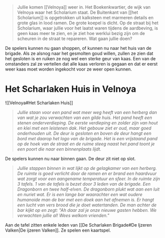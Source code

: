 > Jullie komen [[Velnoya]] weer in. Het Boekenkwartier, de wijk van Velnoya waar het Scholarium staat. De Buitenkant van [[het Scholarium]] is opgetrokken uit kalksteen met marmeren details en grote glas in lood ramen. De grote koepel is dicht.
> Op de straat bij het Scholarium, waar jullie voor het laatst waren tijdens de aardbeving, is geen kaas meer te zien, en je ziet hoe werklui bezig zijn om de scheuren in de straat te repareren.
> Wat gaan jullie doen?

De spelers kunnen nu gaan shoppen, of kunnen nu naar het huis van de brigade.
Als ze alsnog naar het gesmolten goud willen, zullen ze zien dat het gesloten is en ruiken ze nog wel een sterke geur van kaas. Een van de omstanders zal ze vertellen dat alle kaas verloren is gegaan en dat er eerst weer kaas moet worden ingekocht voor ze weer open kunnen. 

# Het Scharlaken Huis in Velnoya
![[Velnoya#Het Scharlaken Huis]]

> *Jullie staan voor een pand wat meer weg heeft van een herberg dan van wat je zou verwachten van een gilde huis. Het pand heeft een stenen onderverdieping. De eerste verdieping en zolder zijn van hout en klei met een leistenen dak. Het gebouw ziet er oud, maar goed onderhouden uit. De deur is gesloten en boven de deur hangt een bord met daarop het logo van de brigade. Het is een vrijstaand pand op de hoek van de straat en de ruime steeg naast het pand toont je een poort die naar een binnenplaats lijdt.*

De spelers kunnen nu naar binnen gaan. De deur zit niet op slot.

> *Jullie stappen binnen in wat lijkt op de gelagkamer van een herberg. De ruimte is goed verlicht door de ramen en er brand een haardvuur wat zorgt voor een aangename temperatuur en sfeer. In de ruimte zijn 3 tafels. 1 van de tafels is bezet door 3 leden van de brigade. Een Dragonborn en twee half-elven. De dragonborn plukt wat aan een luit en nuriet wat. Er is een lange bar waarachter een wat oudere humanoide man de bar met een doek aan het afnemen is. Er hangt een lucht van vers brood die je doet watertanden. De man achter de bar kijkt op en zegt: "Ah daar zal je onze nieuwe gasten hebben. We verwachten jullie al! Wees welkom vrienden."*

Aan de tafel zitten enkele leden van [[De Scharlaken Brigade#De Ijzeren Valken|De ijzeren Valken]]. Ze spelen een kaartspel. 
